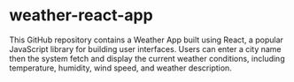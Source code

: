 # weather-react-app
This GitHub repository contains a Weather App built using React, a popular JavaScript library for building user interfaces.  Users can enter a city name then the system fetch and display the current weather conditions, including temperature, humidity, wind speed, and weather description.

